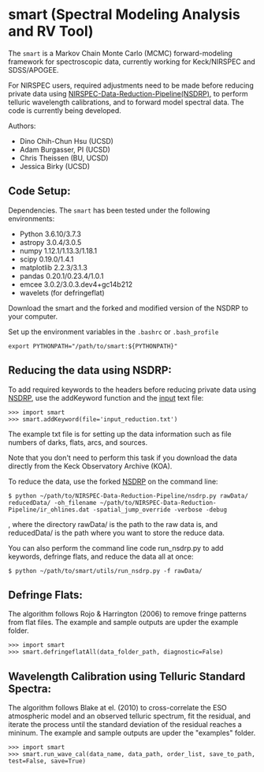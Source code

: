 # smart (Spectral Modeling Analysis and RV Tool)
The `smart` is a Markov Chain Monte Carlo (MCMC) forward-modeling framework for spectroscopic data, currently working for Keck/NIRSPEC and SDSS/APOGEE.

For NIRSPEC users, required adjustments need to be made before reducing private data using [NIRSPEC-Data-Reduction-Pipeline(NSDRP)](https://github.com/Keck-DataReductionPipelines/NIRSPEC-Data-Reduction-Pipeline), to perform telluric wavelength calibrations, and to forward model spectral data. The code is currently being developed.

Authors:
* Dino Chih-Chun Hsu (UCSD)
* Adam Burgasser, PI (UCSD)
* Chris Theissen (BU, UCSD)
* Jessica Birky (UCSD)

## Code Setup:
Dependencies. The `smart` has been tested under the following environments:
* Python 3.6.10/3.7.3
* astropy 3.0.4/3.0.5
* numpy 1.12.1/1.13.3/1.18.1
* scipy 0.19.0/1.4.1
* matplotlib 2.2.3/3.1.3
* pandas 0.20.1/0.23.4/1.0.1
* emcee 3.0.2/3.0.3.dev4+gc14b212
* wavelets (for defringeflat)

Download the smart and the forked and modified version of the NSDRP to your computer.

Set up the environment variables in the `.bashrc` or `.bash_profile`

```
export PYTHONPATH="/path/to/smart:${PYTHONPATH}"
```

## Reducing the data using NSDRP:
To add required keywords to the headers before reducing private data using [NSDRP](https://github.com/Keck-DataReductionPipelines/NIRSPEC-Data-Reduction-Pipeline), use the addKeyword function and the [input](https://github.com/chihchunhsu/smart/blob/master/input_reduction.txt) text file:
```
>>> import smart
>>> smart.addKeyword(file='input_reduction.txt')
```
The example txt file is for setting up the data information such as file numbers of darks, flats, arcs, and sources. 

Note that you don't need to perform this task if you download the data directly from the Keck Observatory Archive (KOA).

To reduce the data, use the forked [NSDRP](https://github.com/chihchunhsu/NIRSPEC-Data-Reduction-Pipeline) on the command line:

```
$ python ~/path/to/NIRSPEC-Data-Reduction-Pipeline/nsdrp.py rawData/ reducedData/ -oh_filename ~/path/to/NIRSPEC-Data-Reduction-Pipeline/ir_ohlines.dat -spatial_jump_override -verbose -debug
```

, where the directory rawData/ is the path to the raw data is, and reducedData/ is the path where you want to store the reduce data.

You can also perform the command line code run_nsdrp.py to add keywords, defringe flats, and reduce the data all at once:

```
$ python ~/path/to/smart/utils/run_nsdrp.py -f rawData/
```

<!---*## Dark Subtraction:
You can also optionally subtract the dark frames using subtractDark.py before running the NSDRP. This may be put into the NSDRP in the future.---> 

## Defringe Flats:
The algorithm follows Rojo & Harrington (2006) to remove fringe patterns from flat files. The example and sample outputs are upder the example folder.

```
>>> import smart
>>> smart.defringeflatAll(data_folder_path, diagnostic=False)
```

## Wavelength Calibration using Telluric Standard Spectra:
The algorithm follows Blake at el. (2010) to cross-correlate the ESO atmospheric model and an observed telluric spectrum, fit the residual, and iterate the process until the standard deviation of the residual reaches a mininum. The example and sample outputs are upder the "examples" folder.

```
>>> import smart
>>> smart.run_wave_cal(data_name, data_path, order_list, save_to_path, test=False, save=True)
```

<!---*## Forward Modeling Science Spectra:---> 
